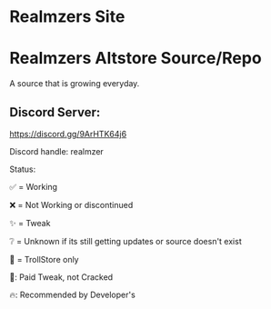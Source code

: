 # Realmzers Site

# Realmzers Altstore Source/Repo
A source that is growing everyday.

## Discord Server:
https://discord.gg/9ArHTK64j6 

Discord handle: realmzer

Status:

✅ = Working

❌ = Not Working or discontinued

✨ = Tweak

❔ = Unknown if its still getting updates or source doesn't exist

🔵 = TrollStore only

💸: Paid Tweak, not Cracked

🔥: Recommended by Developer's